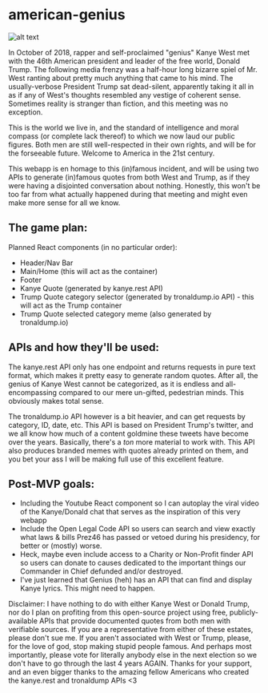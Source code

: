# american-genius

![alt text](https://www.telegraph.co.uk/content/dam/news/2018/10/11/TELEMMGLPICT000177551748_trans_NvBQzQNjv4BqHVTgFvaukf5kTUkAkiDHlfebxCCKfKZQdFju1dFJhiY.jpeg?imwidth=450 "American Geniuses?")

In October of 2018, rapper and self-proclaimed "genius" Kanye West met with the 46th American president and leader of the free world, Donald Trump. The following media frenzy was a half-hour long bizarre spiel of Mr. West ranting about pretty much anything that came to his mind. The usually-verbose President Trump sat dead-silent, apparently taking it all in as if any of West's thoughts resembled any vestige of coherent sense. Sometimes reality is stranger than fiction, and this meeting was no exception.  

This is the world we live in, and the standard of intelligence and moral compass (or complete lack thereof) to which we now laud our public figures. Both men are still well-respected in their own rights, and will be for the forseeable future. Welcome to America in the 21st century.

This webapp is en homage to this (in)famous incident, and will be using two APIs to generate (in)famous quotes from both West and Trump, as if they were having a disjointed conversation about nothing. Honestly, this won't be too far from what actually happened during that meeting and might even make more sense for all we know.

## The game plan:

Planned React components (in no particular order):
- Header/Nav Bar
- Main/Home (this will act as the container)
- Footer
- Kanye Quote (generated by kanye.rest API)
- Trump Quote category selector (generated by tronaldump.io API) - this will act as the Trump container
- Trump Quote selected category meme (also generated by tronaldump.io)

## APIs and how they'll be used:

The kanye.rest API only has one endpoint and returns requests in pure text format, which makes it pretty easy to generate random quotes. After all, the genius of Kanye West cannot be categorized, as it is endless and all-encompassing compared to our mere un-gifted, pedestrian minds. This obviously makes total sense.

The tronaldump.io API however is a bit heavier, and can get requests by category, ID, date, etc. This API is based on President Trump's twitter, and we all know how much of a content goldmine these tweets have become over the years. Basically, there's a *ton* more material to work with. This API also produces branded memes with quotes already printed on them, and you bet your ass I will be making full use of this excellent feature.

## Post-MVP goals:
- Including the Youtube React component so I can autoplay the viral video of the Kanye/Donald chat that serves as the inspiration of this very webapp
- Include the Open Legal Code API so users can search and view exactly what laws & bills Prez46 has passed or vetoed during his presidency, for better or (mostly) worse.
- Heck, maybe even include access to a Charity or Non-Profit finder API so users can donate to causes dedicated to the important things our Commander in Chief defunded and/or destroyed.
- I've just learned that Genius (heh) has an API that can find and display Kanye lyrics. This might need to happen.

Disclaimer: I have nothing to do with either Kanye West or Donald Trump, nor do I plan on profiting from this open-source project using free, publicly-available APIs that provide documented quotes from both men with verifiable sources. If you are a representative from either of these estates, please don't sue me. If you aren't associated with West or Trump, please, for the love of god, stop making stupid people famous. And perhaps most importantly, please vote for literally anybody else in the next election so we don't have to go through the last 4 years AGAIN. Thanks for your support, and an even bigger thanks to the amazing fellow Americans who created the kanye.rest and tronaldump APIs <3
